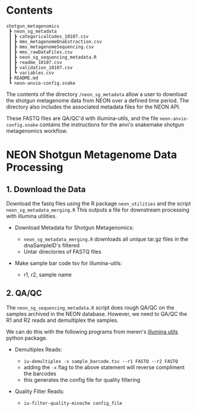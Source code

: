 # Contents
```
shotgun_metagenomics
 ┣ neon_sg_metadata
 ┃ ┣ categoricalCodes_10107.csv
 ┃ ┣ mms_metagenomeDnaExtraction.csv
 ┃ ┣ mms_metagenomeSequencing.csv
 ┃ ┣ mms_rawDataFiles.csv
 ┃ ┣ neon_sg_sequencing_metadata.R
 ┃ ┣ readme_10107.csv
 ┃ ┣ validation_10107.csv
 ┃ ┗ variables.csv
 ┣ README.md
 ┗ neon-anvio-config.snake
```
The contents of the directory `/neon_sg_metadata` allow a user to download the shotgun metagenome data from NEON over a defined time period. The directory also includes the associated metadata files for the NEON API.

These FASTQ files are QA/QC'd with illumina-utils, and the file `neon-anvio-config.snake` contains the instructions for the anvi'o snakemake shotgun metagenomics workflow.

# NEON Shotgun Metagenome Data Processing

## 1. Download the Data

Download the fastq files using the R package `neon_utilities` and the script `neon_sg_metadata_merging.R`
This outputs a file for downstream processing with illumina utilities.

  * Download Metadata for Shotgun Metagenomics:
    * `neon_sg_metadata_merging.R` downloads all unique tar.gz files in the dnaSampleID's filtered
    * Untar directories of FASTQ files
  
  * Make sample bar code tsv for illumina-utils:
    * r1, r2, sample name


## 2. QA/QC

The `neon_sg_sequencing_metadata.R` script does rough QA/QC on the samples archived in the NEON database.
However, we need to QA/QC the R1 and R2 reads and demultiplex the samples.

We can do this with the following programs from meren's [illumina utils](https://github.com/meren/illumina-utils) python package.

  * Demultiplex Reads:
    * `iu-demultiplex -s sample_barcode.tsv --r1 FASTQ --r2 FASTQ`
    * adding the `-x` flag to the above statement will reverse compliment the barcodes
    * this generates the config file for quality filtering
  
  * Quality Filter Reads:
    * `iu-filter-quality-minoche config_file` 
    
